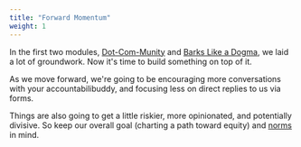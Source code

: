 ```yaml
---
title: "Forward Momentum"
weight: 1
---
```


In the first two modules, [Dot-Com-Munity](https://1.course.sjmd.space) and [Barks Like a Dogma](https://2.course.sjmd.space), we laid a lot of groundwork. Now it's time to build something on top of it.

As we move forward, we're going to be encouraging more conversations with your accountabilibuddy, and focusing less on direct replies to us via forms.

Things are also going to get a little riskier, more opinionated, and potentially divisive. So keep our overall goal (charting a path toward equity) and [norms](https://1.course.sjmd.space/redefining-normal/) in mind.